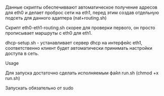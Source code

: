 Данные скрипты обеспечиввают автоматическое получение адресов для eth0 и делает проброс сети на eth1, перед этим создав отдельную подсеть для данного адаптера (nat+routing.sh)

Cкрипт eth0-eth1-routing.sh скорее для проверки первого, он просто прописывает маршруты с eth0 для eth1. 

dhcp-setup.sh - устанавливает сервер dhcp на интерфейс eth1, соответственно клиент будет автоматически принимать настройки доступа в сеть.

Usage

Для запуска достаточно сделать исполняемым файл run.sh
(chmod +x run.sh)

Запускать обязательно от sudo